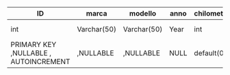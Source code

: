 <!-- Modellizzare la struttura di una tabella per memorizzare tutti i dati riguardanti delle auto usate messe in vendita da un concessionario. -->

|       ID      |     marca     |    modello    |      anno     | chilometraggio|       prezzo  |  tipo_cambio  |   descrizione |     immagine  |
| ------------- | ------------- | ------------- | ------------- | ------------- | ------------- | ------------- | ------------- | ------------- |
|      int      | Varchar(50)   | Varchar(50)   |      Year     |  int  |DECIMAL(10, 2) |  Varchar(50)  | Varchar(250)  | Varchar(250)  |
|       PRIMARY KEY ,NULLABLE ,  AUTOINCREMENT   |      ,NULLABLE    |    ,NULLABLE    |      NULL     | default(0)|       NULL  |  NULL  |   NULL |     NULL  |

